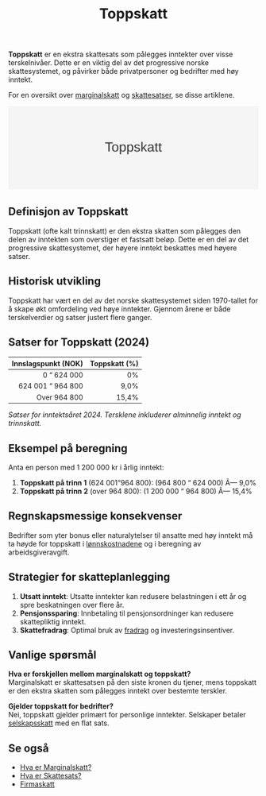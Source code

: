 ﻿---
title: "Toppskatt"
meta_title: "Toppskatt"
meta_description: '**Toppskatt** er en ekstra skattesats som pålegges inntekter over visse terskelnivåer. Dette er en viktig del av det progressive norske skattesystemet, og på...'
slug: toppskatt
type: blog
layout: pages/single
---

**Toppskatt** er en ekstra skattesats som pålegges inntekter over visse terskelnivåer. Dette er en viktig del av det progressive norske skattesystemet, og påvirker både privatpersoner og bedrifter med høy inntekt.

For en oversikt over [marginalskatt](/blogs/regnskap/hva-er-marginalskatt "Hva er Marginalskatt? Komplett Guide til Marginalskatt i Norge") og [skattesatser](/blogs/regnskap/skattesats "Skattesats: Oversikt over Norske Skattesatser"), se disse artiklene.

![Toppskatt](toppskatt-image.svg)

## Definisjon av Toppskatt

Toppskatt (ofte kalt trinnskatt) er den ekstra skatten som pålegges den delen av inntekten som overstiger et fastsatt beløp. Dette er en del av det progressive skattesystemet, der høyere inntekt beskattes med høyere satser.

## Historisk utvikling

Toppskatt har vært en del av det norske skattesystemet siden 1970-tallet for å skape økt omfordeling ved høye inntekter. Gjennom årene er både terskelverdier og satser justert flere ganger.

## Satser for Toppskatt (2024)

| Innslagspunkt (NOK)      | Toppskatt (%) |
|-------------------------:|--------------:|
| 0 “ 624 000             | 0%            |
| 624 001 “ 964 800       | 9,0%          |
| Over 964 800            | 15,4%         |

*Satser for inntektsåret 2024. Tersklene inkluderer alminnelig inntekt og trinnskatt.*

## Eksempel på beregning

Anta en person med 1 200 000 kr i årlig inntekt:

1. **Toppskatt på trinn 1** (624 001“964 800): (964 800 “ 624 000) Ã— 9,0%  
2. **Toppskatt på trinn 2** (over 964 800): (1 200 000 “ 964 800) Ã— 15,4%  

## Regnskapsmessige konsekvenser

Bedrifter som yter bonus eller naturalytelser til ansatte med høy inntekt må ta høyde for toppskatt i [lønnskostnadene](/blogs/regnskap/hva-er-lonn "Hva er Lønn? Komplett Guide til Lønnsbehandling i Regnskap") og i beregning av arbeidsgiveravgift.

## Strategier for skatteplanlegging

1. **Utsatt inntekt**: Utsatte inntekter kan redusere belastningen i ett år og spre beskatningen over flere år.  
2. **Pensjonssparing**: Innbetaling til pensjonsordninger kan redusere skattepliktig inntekt.  
3. **Skattefradrag**: Optimal bruk av [fradrag](/blogs/regnskap/hva-er-fradrag "Hva er Fradrag? Komplett Guide til Skattefradrag i Norge") og investeringsinsentiver.

## Vanlige spørsmål

**Hva er forskjellen mellom marginalskatt og toppskatt?**  
Marginalskatt er skattesatsen på den siste kronen du tjener, mens toppskatt er den ekstra skatten som pålegges inntekt over bestemte terskler.

**Gjelder toppskatt for bedrifter?**  
Nei, toppskatt gjelder primært for personlige inntekter. Selskaper betaler [selskapsskatt](/blogs/regnskap/firmaskatt "Firmaskatt “ Komplett guide til skatteregler for selskaper") med en flat sats.

## Se også

- [Hva er Marginalskatt?](/blogs/regnskap/hva-er-marginalskatt "Hva er Marginalskatt? Komplett Guide til Marginalskatt i Norge")  
- [Hva er Skattesats?](/blogs/regnskap/skattesats "Skattesats: Oversikt over Norske Skattesatser")  
- [Firmaskatt](/blogs/regnskap/firmaskatt "Firmaskatt “ Komplett guide til skatteregler for selskaper")









